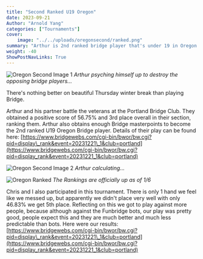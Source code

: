 ```yaml
---
title: "Second Ranked U19 Oregon"
date: 2023-09-21
Author: "Arnold Yang"
categories: ["Tournaments"]
cover:
    image: "../../uploads/oregonsecond/ranked.png"
summary: "Arthur is 2nd ranked bridge player that's under 19 in Oregon."
weight: -40
ShowPostNavLinks: True
---
```



![Oregon Second Image 1](../../uploads/oregonsecond/cracked.png)
*Arthur psyching himself up to destroy the opposing bridge players...*

There's nothing better on beautiful Thursday winter break than playing Bridge.

Arthur and his partner battle the veterans at the Portland Bridge Club. They obtained a positive score of 56.75% and 3rd place overall in their section, ranking them. Arthur also obtains enough Bridge masterpoints to become the 2nd ranked U19 Oregon Bridge player. Details of their play can be found here: [https://www.bridgewebs.com/cgi-bin/bwor/bw.cgi?pid=display\_rank&event=20231221\_1&club=portland](https://www.bridgewebs.com/cgi-bin/bwor/bw.cgi?pid=display_rank&event=20231221_1&club=portland)

![Oregon Second Image 2](../../uploads/oregonsecond/cracked2.png)
*Arthur calculating...*

![Oregon Ranked](../../uploads/oregonsecond/ranked.png)
*The Rankings are officially up as of 1/6*

Chris and I also participated in this tournament. There is only 1 hand we feel like we messed up, but apparently we didn't place very well with only 46.83% we get 5th place. Reflecting on this we got to play against more people, because although against the Funbridge bots, our play was pretty good, people expect this and they are much better and much less predictable than bots. Here were our results: [https://www.bridgewebs.com/cgi-bin/bwor/bw.cgi?pid=display\_rank&event=20231221\_1&club=portland](https://www.bridgewebs.com/cgi-bin/bwor/bw.cgi?pid=display_rank&event=20231221_1&club=portland)
